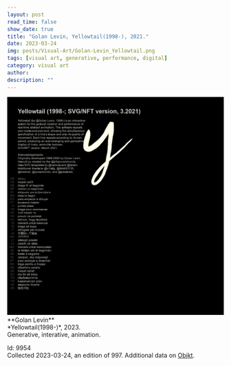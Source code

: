 ```yaml
---
layout: post
read_time: false
show_date: true
title: "Golan Levin, Yellowtail(1998-), 2021."
date: 2023-03-24
img: posts/Visual-Art/Golan-Levin_Yellowtail.png
tags: [visual art, generative, performance, digital]
category: visual art
author: 
description: ""
---
```


<img src='./assets/img/posts/Visual-Art/Golan-Levin_Yellowtail.png'>

<br>
**Golan Levin**
<br>*Yellowtail(1998-)*, 2023.
<br>Generative, interative, animation.


 <div class="page-separator"></div>

Id: 9954
<br>Collected 2023-03-24, an edition of 997. Additional data on [Objkt](https://objkt.com/tokens/hicetnunc/9954).
